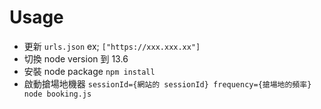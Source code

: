 # Usage

- 更新 `urls.json` ex; `["https://xxx.xxx.xx"]`
- 切換 node version 到 13.6
- 安裝 node package `npm install`
- 啟動搶場地機器 `sessionId={網站的 sessionId} frequency={搶場地的頻率} node booking.js`
